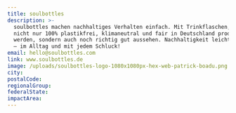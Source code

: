 ```yaml
---
title: soulbottles
description: >-
  soulbottles machen nachhaltiges Verhalten einfach. Mit Trinkflaschen, die
  nicht nur 100% plastikfrei, klimaneutral und fair in Deutschland produziert
  werden, sondern auch noch richtig gut aussehen. Nachhaltigkeit leicht gemacht
  – im Alltag und mit jedem Schluck!
email: hello@soulbottles.com
link: www.soulbottles.de
image: /uploads/soulbottles-logo-1080x1080px-hex-web-patrick-boadu.png
city:
postalCode:
regionalGroup:
federalState:
impactArea:
---
```


